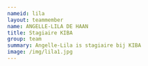 ```yaml
---
nameid: lila
layout: teammember
name: ANGELLE-LILA DE HAAN
title: Stagiaire KIBA
group: team
summary: Angelle-Lila is stagiaire bij KIBA
image: /img/lila1.jpg
---
```

